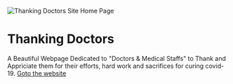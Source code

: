 ![Thanking Doctors Site Home Page](https://github.com/irfansk-22/thanking-doctors-site/blob/master/images/home.png?raw=true)

# Thanking Doctors

A Beautiful Webpage Dedicated to "Doctors & Medical Staffs" to Thank and Appriciate them for their efforts, hard work and sacrifices for curing covid-19. [Goto the website](https://irfansk-22.github.io/thanking-doctors-site/)
